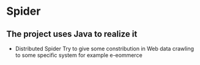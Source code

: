 # Spider

The project uses Java to realize it
--------------------------------

* Distributed Spider 
Try to give some constribution in Web data crawling to some specific system for example e-eommerce <br>
 
